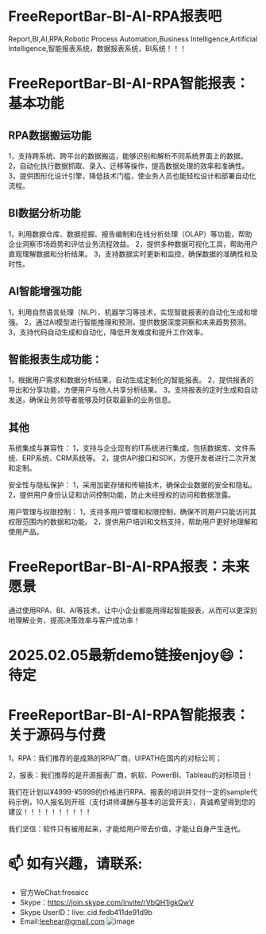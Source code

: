 # FreeReportBar-BI-AI-RPA报表吧
Report,BI,AI,RPA,Robotic Process Automation,Business Intelligence,Artificial Intelligence,智能报表系统，数据报表系统，BI系统！！！

# FreeReportBar-BI-AI-RPA智能报表：基本功能
## RPA数据搬运功能
1，支持跨系统、跨平台的数据搬运，能够识别和解析不同系统界面上的数据。
2，自动化执行数据抓取、录入、迁移等操作，提高数据处理的效率和准确性。
3，提供图形化设计引擎，降低技术门槛，使业务人员也能轻松设计和部署自动化流程。

## BI数据分析功能
1，利用数据仓库、数据挖掘、报告编制和在线分析处理（OLAP）等功能，帮助企业洞察市场趋势和评估业务流程效益。
2，提供多种数据可视化工具，帮助用户直观理解数据和分析结果。
3，支持数据实时更新和监控，确保数据的准确性和及时性。

## AI智能增强功能
1，利用自然语言处理（NLP）、机器学习等技术，实现智能报表的自动化生成和增强。
2，通过AI模型进行智能推理和预测，提供数据深度洞察和未来趋势预测。
3，支持代码自动生成和自动化，降低开发难度和提升工作效率。

## 智能报表生成功能：
1，根据用户需求和数据分析结果，自动生成定制化的智能报表。
2，提供报表的导出和分享功能，方便用户与他人共享分析结果。
3，支持报表的定时生成和自动发送，确保业务领导者能够及时获取最新的业务信息。

## 其他

系统集成与兼容性：
1，支持与企业现有的IT系统进行集成，包括数据库、文件系统、ERP系统、CRM系统等。
2，提供API接口和SDK，方便开发者进行二次开发和定制。

安全性与隐私保护：
1，采用加密存储和传输技术，确保企业数据的安全和隐私。
2，提供用户身份认证和访问控制功能，防止未经授权的访问和数据泄露。

用户管理与权限控制：
1，支持多用户管理和权限控制，确保不同用户只能访问其权限范围内的数据和功能。
2，提供用户培训和文档支持，帮助用户更好地理解和使用产品。

# FreeReportBar-BI-AI-RPA报表：未来愿景
通过使用RPA、BI、AI等技术，让中小企业都能用得起智能报表，从而可以更深刻地理解业务，提高决策效率与客户成功率！

# 2025.02.05最新demo链接enjoy😄：待定

# FreeReportBar-BI-AI-RPA智能报表：关于源码与付费

1，RPA：我们推荐的是成熟的RPA厂商，UIPATH在国内的对标公司；

2，报表：我们推荐的是开源报表厂商，帆软、PowerBI、Tableau的对标项目！

我们在计划以¥4999-¥5999的价格进行RPA、报表的培训并交付一定的sample代码示例，10人报名则开班（支付讲师课酬与基本的运营开支），真诚希望得到您的建议！！！！！！！！！！

我们坚信：软件只有被用起来，才能给用户带去价值，才能让自身产生迭代。

# 📫 如有兴趣，请联系:
- 官方WeChat:freeaicc
- Skype：https://join.skype.com/invite/rVbQH1igkQwV
- Skype UserID：live:.cid.fedb411de91d9b
- Email:leehear@gmail.com 
![image](https://github.com/user-attachments/assets/1da1fbaa-6da9-4b7f-99b9-f9ac6a5bfa39)

